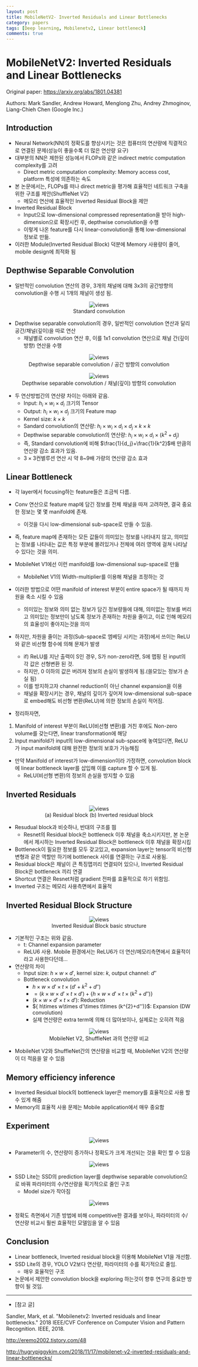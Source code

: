 ```yaml
---
layout: post
title: MobileNetV2- Inverted Residuals and Linear Bottlenecks
category: papers
tags: [Deep learning, Mobilenetv2, Linear bottleneck]
comments: true
---
```


# MobileNetV2: Inverted Residuals and Linear Bottlenecks

Original paper: https://arxiv.org/abs/1801.04381

Authors: Mark Sandler, Andrew Howard, Menglong Zhu, Andrey Zhmoginov, Liang-Chieh Chen (Google Inc.)

## Introduction
- Neural Network(NN)의 정확도를 향상시키는 것은 컴퓨터의 연산량에 직결적으로 연결된 문제(성능이 좋을수록 더 많은 연산량 요구)
- 대부분의 NN은 제한된 성능에서 FLOPs와 같은 indirect metric computation complexity를 고려
  - Direct metric computation complexity: Memory access cost, platform 특성에 의존하는 속도
- 본 논문에서는, FLOPs를 떠나 direct metric을 평가해 효율적인 네트워크 구축을 위한 구조를 제안(ShuffleNet V2)
  - 메모리 연산에 효율적인 Inverted Residual Block을 제안
- Inverted Residual Block
  - Input으로 low-dimensional compressed representation을 받아 high-dimension으로 확장시킨 후, depthwise convolution을 수행
  - 이렇게 나온 feature를 다시 linear-convolution을 통해 low-dimensional 정보로 만듦.
- 이러한 Module(Inverted Residual Block) 덕분에 Memory 사용량이 줄어, mobile design에 최적화 됨

## Depthwise Separable Convolution
- 일반적인 convolution 연산의 경우, 3개의 채널에 대해 3x3의 공간방향의 convolution을 수행 시 1개의 채널이 생성 됨.
<center>
<figure>
<img src="/assets/post_img/papers/2019-01-09-mobilenetv2/fig1.png" alt="views">
<figcaption>Standard convolution</figcaption>
</figure>
</center>

- Depthwise separable convolution의 경우, 일반적인 convolution 연산과 달리 공간/채널(깊이)을 따로 연산
  - 채널별로 convolution 연산 후, 이를 1x1 convolution 연산으로 채널 간(깊이 방향) 연산을 수행
<center>
<figure>
<img src="/assets/post_img/papers/2019-01-09-mobilenetv2/fig2.png" alt="views">
<figcaption>Depthwise separable convolution / 공간 방향의 convolution</figcaption>
</figure>
</center>

<center>
<figure>
<img src="/assets/post_img/papers/2019-01-09-mobilenetv2/fig3.png" alt="views">
<figcaption>Depthwise separable convolution / 채널(깊이) 방향의 convolution</figcaption>
</figure>
</center>

- 두 연산방법간의 연산량 차이는 아래와 같음. 
  - Input: $h_{i}\times w_{i}\times d_{i}$ 크기의 Tensor
  - Output: $h_{i}\times w_{i}\times d_{j}$ 크기의 Feature map
  - Kernel size: $k\times k$
  - Sandard convolution의 연산량: $h_{i}\times w_{i}\times d_{i}\times d_{j}\times k\times k$
  - Depthwise separable convolution의 연산량: $h_{i}\times w_{i}\times d_{i}\times (k^{2}+d_{j})$
  - 즉, Standard convolution에 비해 $\frac{1}{d_j}+\frac{1}{k^2}$배 만큼의 연산량 감소 효과가 있음.
  - $3\times 3$컨벌루션 연산 시 약 8~9배 가량의 연산량 감소 효과

## Linear Bottleneck
- 각 layer에서 focusing하는 feature들은 조금씩 다름.
- Conv 연산으로 feature map에 담긴 정보를 전체 채널을 따져 고려하면, 결국 중요한 정보는 몇 몇 manifold에 존재.
  - 이것을 다시 low-dimensional sub-space로 만들 수 있음.

- 즉, feature map에 존재하는 모든 값들이 의미있는 정보를 나타내지 않고, 의미있는 정보를 나타내는 값은 특정 부분에 몰려있거나 전체에 여러 영역에 걸쳐 나타날 수 있다는 것을 의미.

- MobileNet V1에선 이런 manifold를 low-dimensional sup-space로 만듦
  - MobileNet V1의 Width-multiplier를 이용해 채널을 조정하는 것
- 이러한 방법으로 어떤 manifold of interest 부분이 entire space가 될 때까지 차원을 축소 시킬 수 있음
  - 의미있는 정보와 의미 없는 정보가 담긴 정보량들에 대해, 의미없는 정보를 버리고 의미있는 정보만이 남도록 정보가 존재하는 차원을 줄이고, 이로 인해 메모리의 효율성이 좋아지는것을 의미
- 하지만, 차원을 줄이는 과정(Sub-space로 엠베딩 시키는 과정)에서 쓰이는 ReLU와 같은 비선형 함수에 의해 문제가 발생
  - if) ReLU를 지난 출력이 S인 경우, S가 non-zero라면, S에 맵핑 된 input의 각 값은 선형변환 된 것.
  - 하지만, 0 이하의 값은 버려져 정보의 손실이 발생하게 됨.(쓸모있는 정보가 손실 됨)
  - 이를 방지하고자 channel reduction이 아닌 channel expansion을 이용
  - 채널을 확장시키는 경우, 채널의 깊이가 깊어져 low-dimensional sub-space로 embed해도 비선형 변환(ReLU)에 의한 정보의 손실이 적어짐.

- 정리하자면,
1. Manifold of interest 부분이 ReLU(비선형 변환)를 거친 후에도 Non-zero volume를 갖는다면, linear transformation에 해당
2. Input manifold가 input의 low-dimensional sub-space에 놓여있다면, ReLU가 input manifold에 대해 완전한 정보의 보호가 가능해짐

- 만약 Manifold of interest가 low-dimension이라 가정하면, convolution block에 linear bottleneck layer를 삽입해 이를 capture 할 수 있게 됨.
  - ReLU(비선형 변환)의 정보의 손실을 방지할 수 있음

## Inverted Residuals
<center>
<figure>
<img src="/assets/post_img/papers/2019-01-09-mobilenetv2/fig5.png" alt="views">
<figcaption>(a) Residual block  (b) Inverted residual block</figcaption>
</figure>
</center>

- Resudual block과 비슷하나, 반대의 구조를 띔
  - Resnet의 Residual block은 bottleneck 이후 채널을 축소시키지만, 본 논문에서 제시하는 Inverted Residual Block은 bottleneck 이후 채널을 확장시킴
- Bottleneck이 필요한 정보를 모두 갖고있고, expansion layer는 tensor의 비선형 변형과 같은 역할만 하기에 bottleneck 사이를 연결하는 구조로 사용됨.
- Residual block은 채널이 큰 특징맵끼리 연결되어 있으나, Inverted Residual Block은 bottleneck 끼리 연결
- Shortcut 연결은 Resnet처럼 gradient 전파를 효율적으로 하기 위함임.
- Inverted 구조는 메모리 사용측면에서 효율적

## Inverted Residual Block Structure

<center>
<figure>
<img src="/assets/post_img/papers/2019-01-09-mobilenetv2/fig6.png" alt="views">
<figcaption>Inverted Residual Block basic structure</figcaption>
</figure>
</center>

- 기본적인 구조는 위와 같음.
  - t: Channel expansion parameter
  - ReLU6 사용. Mobile 환경에서는 ReLU6가 더 연산/메모리측면에서 효율적이라고 사용한다던데...
- 연산량의 차이
  - Input size: $h\times w\times d'$, kernel size: $k$, output channel: $d''$
  - Bottleneck convolution
    - $h\times w\times d'\times t\times (d'+k^{2}+d'')$
    - $=(k\times w\times d'\times t\times d')+\{ h\times w\times d'\times t\times (k^{2}+d'')\}$
    - $(k\times w\times d'\times t\times d')$: Reduction
    - ${ h\times w\times d'\times t\times (k^{2}+d'')\}$: Expansion (DW convolution)
    - 실제 연산량은 extra term에 의해 더 많아보이나, 실제로는 오히려 적음

<center>
<figure>
<img src="/assets/post_img/papers/2019-01-09-mobilenetv2/fig7.png" alt="views">
<figcaption>MobileNet V2, ShuffleNet 과의 연산량 비교</figcaption>
</figure>
</center>
  
- MobileNet V2와 ShuffleNet간의 연산량을 비교할 때, MobileNet V2의 연산량이 더 적음을 알 수 있음

## Memory efficiency inference
- Inverted Residual block의 bottleneck layer은 memory를 효율적으로 사용 할 수 있게 해줌
- Memory의 효율적 사용 문제는 Mobile application에서 매우 중요함

## Experiment
<center>
<figure>
<img src="/assets/post_img/papers/2019-01-09-mobilenetv2/fig8.png" alt="views">
</figure>
</center>

- Parameter의 수, 연산량이 증가하나 정확도가 크게 개선되는 것을 확인 할 수 있음

<center>
<figure>
<img src="/assets/post_img/papers/2019-01-09-mobilenetv2/fig9.png" alt="views">
</figure>
</center>

- SSD Lite는 SSD의 prediction layer를 depthwise separable convolution으로 바꿔 파라미터의 수/연산량을 획기적으로 줄인 구조
  - Model size가 작아짐

<center>
<figure>
<img src="/assets/post_img/papers/2019-01-09-mobilenetv2/fig10.png" alt="views">
</figure>
</center>

- 정확도 측면에서 기존 방법에 비해 competitive한 결과를 보이나, 파라미터의 수/연산량 비교시 훨씬 효율적인 모델임을 알 수 있음

## Conclusion

- Linear bottleneck, Inverted residual block을 이용해 MobileNet V1을 개선함.
- SSD Lite의 경우, YOLO V2보다 연산량, 파라미터의 수를 획기적으로 줄임.
  - 매우 효율적인 구조
- 논문에서 제안한 convolution block을 exploring 하는것이 향후 연구의 중요한 방향이 될 것임.

---

- [참고 글]

Sandler, Mark, et al. "Mobilenetv2: Inverted residuals and linear bottlenecks." 2018 IEEE/CVF Conference on Computer Vision and Pattern Recognition. IEEE, 2018.

http://eremo2002.tistory.com/48

http://hugrypiggykim.com/2018/11/17/mobilenet-v2-inverted-residuals-and-linear-bottlenecks/
